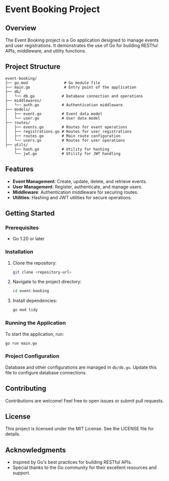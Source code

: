 # Event Booking Project

## Overview
The Event Booking project is a Go application designed to manage events and user registrations. It demonstrates the use of Go for building RESTful APIs, middleware, and utility functions.

## Project Structure
```
event-booking/
├── go.mod                # Go module file
├── main.go               # Entry point of the application
├── db/
│   └── db.go            # Database connection and operations
├── middlewares/
│   └── auth.go          # Authentication middleware
├── models/
│   ├── event.go         # Event data model
│   └── user.go          # User data model
├── routes/
│   ├── events.go        # Routes for event operations
│   ├── registrations.go # Routes for user registrations
│   ├── routes.go        # Main route configuration
│   └── users.go         # Routes for user operations
├── utils/
    ├── hash.go          # Utility for hashing
    └── jwt.go           # Utility for JWT handling
```

## Features
- **Event Management**: Create, update, delete, and retrieve events.
- **User Management**: Register, authenticate, and manage users.
- **Middleware**: Authentication middleware for securing routes.
- **Utilities**: Hashing and JWT utilities for secure operations.

## Getting Started

### Prerequisites
- Go 1.20 or later

### Installation
1. Clone the repository:
   ```bash
   git clone <repository-url>
   ```
2. Navigate to the project directory:
   ```bash
   cd event-booking
   ```
3. Install dependencies:
   ```bash
   go mod tidy
   ```

### Running the Application
To start the application, run:
```bash
go run main.go
```

### Project Configuration
Database and other configurations are managed in `db/db.go`. Update this file to configure database connections.

## Contributing
Contributions are welcome! Feel free to open issues or submit pull requests.

## License
This project is licensed under the MIT License. See the LICENSE file for details.

## Acknowledgments
- Inspired by Go's best practices for building RESTful APIs.
- Special thanks to the Go community for their excellent resources and support.

